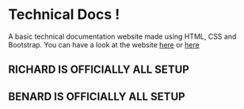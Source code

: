 # Technical Docs !

A basic technical documentation website made using HTML, CSS and Bootstrap. You can have a look at the website [here](https://codepen.io/Justdvnsh2208/full/YJqeLB/) or [here](https://technical-docs.glitch.me/)

## RICHARD IS OFFICIALLY ALL SETUP
## BENARD IS OFFICIALLY ALL SETUP